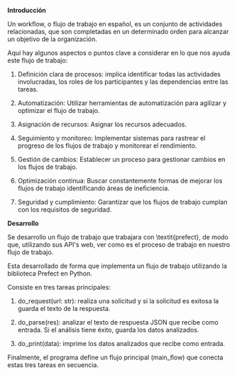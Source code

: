 **Introducción**

Un workflow, o flujo de trabajo en español, es un conjunto de actividades relacionadas, que son completadas en un determinado orden para alcanzar un objetivo de la organización.

Aquí hay algunos aspectos o puntos clave a considerar en lo que nos ayuda este flujo de trabajo:

1.  Definición clara de procesos: implica identificar todas las actividades involucradas, los roles de los participantes y las dependencias entre las tareas.

2.  Automatización: Utilizar herramientas de automatización para agilizar y optimizar el flujo de trabajo.

3. Asignación de recursos: Asignar los recursos adecuados.

4. Seguimiento y monitoreo: Implementar sistemas para rastrear el progreso de los flujos de trabajo y monitorear el rendimiento. 

5. Gestión de cambios: Establecer un proceso para gestionar cambios en los flujos de trabajo. 

6. Optimización continua: Buscar constantemente formas de mejorar los flujos de trabajo identificando áreas de ineficiencia.

7. Seguridad y cumplimiento: Garantizar que los flujos de trabajo cumplan con los requisitos de seguridad.

**Desarrollo**

Se desarrollo un flujo de trabajo que trabajara con \textit{prefect}, de modo que, utilizando sus API's web, ver como es el proceso de trabajo en nuestro flujo de trabajo.

Esta desarrollado de forma que implementa un flujo de trabajo utilizando la biblioteca Prefect en Python. 

Consiste en tres tareas principales:

1. do_request(url: str): realiza una solicitud y si la solicitud es exitosa la guarda el texto de la respuesta. 

2. do_parse(res): analizar el texto de respuesta JSON que recibe como entrada. Si el análisis tiene éxito, guarda los datos analizados. 

3. do_print(data): imprime los datos analizados que recibe como entrada.

Finalmente, el programa define un flujo principal (main_flow) que conecta estas tres tareas en secuencia.




